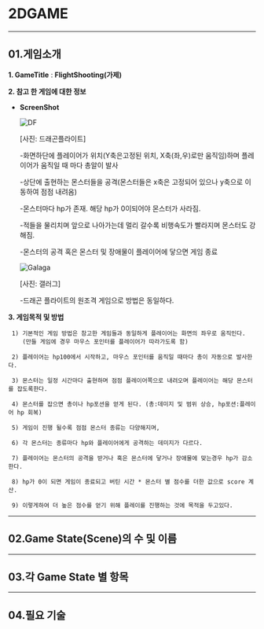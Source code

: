 # 2DGAME
------------------
## 01.**게임소개**
 **1. GameTitle** : **FlightShooting(가제)**
 
 
 
 **2. 참고 한 게임에 대한 정보**
 * **ScreenShot**
 
 
   ![DF](https://user-images.githubusercontent.com/70791450/94224092-797b7780-ff2c-11ea-8252-6731b76b5722.jpg) 
   
   [사진: 드래곤플라이트]
   
   -화면하단에 플레이어가 위치(Y축은고정된 위치, X축(좌,우)로만 움직임)하며 플레이어가 움직일 때 마다 총알이 발사
   
   -상단에 출현하는 몬스터들을 공격(몬스터들은 x축은 고정되어 있으나 y축으로 이동하여 점점 내려옴)
   
   -몬스터마다 hp가 존재. 해당 hp가 0이되어야 몬스터가 사라짐.
   
   -적들을 물리치며 앞으로 나아가는데 멀리 갈수록 비행속도가 빨라지며 몬스터도 강해짐.
   
   -몬스터의 공격 혹은 몬스터 및 장애물이 플레이어에 닿으면 게임 종료

   
   ![Galaga](https://user-images.githubusercontent.com/70791450/94224283-e4c54980-ff2c-11ea-8730-99f1733a46d1.jpg)      
   
   [사진: 갤러그]
   
   -드래곤 플라이트의 원조격 게임으로 방법은 동일하다. 
 
 

 **3. 게임목적 및 방법**
    
     1) 기본적인 게임 방법은 참고한 게임들과 동일하게 플레이어는 화면의 좌우로 움직인다.
        (만들 게임에 경우 마우스 포인터를 플레이어가 따라가도록 함)
       
     2) 플레이어는 hp100에서 시작하고, 마우스 포인터를 움직일 때마다 총이 자동으로 발사한다. 
     
     3) 몬스터는 일정 시간마다 출현하며 점점 플레이어쪽으로 내려오며 플레이어는 해당 몬스터를 잡도록한다.
     
     4) 몬스터를 잡으면 총이나 hp포션을 얻게 된다. (총:데미지 및 범위 상승, hp포션:플레이어 hp 회복)
     
     5) 게임이 진행 될수록 점점 몬스터 종류는 다양해지며,
     
     6) 각 몬스터는 종류마다 hp와 플레이어에게 공격하는 데미지가 다르다.
     
     7) 플레이어는 몬스터의 공격을 받거나 혹은 몬스터에 닿거나 장애물에 맞는경우 hp가 감소한다.
     
     8) hp가 0이 되면 게임이 종료되고 버틴 시간 * 몬스터 별 점수를 더한 값으로 score 계산. 
     
     9) 이렇게하여 더 높은 점수를 얻기 위해 플레이를 진행하는 것에 목적을 두고있다.
   
   
 ---------------------  
 ## 02.**Game State(Scene)의 수 및 이름**
 
 
 ---------------------
 ## 03.**각 Game State 별 항목**
 
 
 ----------------------
 ## 04.필요 기술
 
 
 
 
